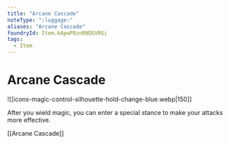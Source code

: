 ```yaml
---
title: "Arcane Cascade"
noteType: ":luggage:"
aliases: "Arcane Cascade"
foundryId: Item.kApwP8znRNDGVRSi
tags:
  - Item
---
```


# Arcane Cascade
![[icons-magic-control-silhouette-hold-change-blue.webp|150]]

After you wield magic, you can enter a special stance to make your attacks more effective.

[[Arcane Cascade]]
